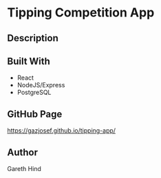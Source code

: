# Tipping Competition App

## Description

## Built With

- React
- NodeJS/Express
- PostgreSQL

## GitHub Page

https://gazjosef.github.io/tipping-app/

## Author

Gareth Hind
